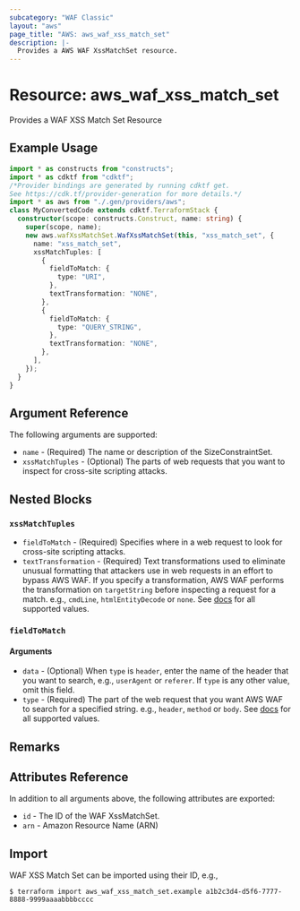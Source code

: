 ```yaml
---
subcategory: "WAF Classic"
layout: "aws"
page_title: "AWS: aws_waf_xss_match_set"
description: |-
  Provides a AWS WAF XssMatchSet resource.
---
```


# Resource: aws_waf_xss_match_set

Provides a WAF XSS Match Set Resource

## Example Usage

```typescript
import * as constructs from "constructs";
import * as cdktf from "cdktf";
/*Provider bindings are generated by running cdktf get.
See https://cdk.tf/provider-generation for more details.*/
import * as aws from "./.gen/providers/aws";
class MyConvertedCode extends cdktf.TerraformStack {
  constructor(scope: constructs.Construct, name: string) {
    super(scope, name);
    new aws.wafXssMatchSet.WafXssMatchSet(this, "xss_match_set", {
      name: "xss_match_set",
      xssMatchTuples: [
        {
          fieldToMatch: {
            type: "URI",
          },
          textTransformation: "NONE",
        },
        {
          fieldToMatch: {
            type: "QUERY_STRING",
          },
          textTransformation: "NONE",
        },
      ],
    });
  }
}

```

## Argument Reference

The following arguments are supported:

* `name` - (Required) The name or description of the SizeConstraintSet.
* `xssMatchTuples` - (Optional) The parts of web requests that you want to inspect for cross-site scripting attacks.

## Nested Blocks

### `xssMatchTuples`

* `fieldToMatch` - (Required) Specifies where in a web request to look for cross-site scripting attacks.
* `textTransformation` - (Required) Text transformations used to eliminate unusual formatting that attackers use in web requests in an effort to bypass AWS WAF.
  If you specify a transformation, AWS WAF performs the transformation on `targetString` before inspecting a request for a match.
  e.g., `cmdLine`, `htmlEntityDecode` or `none`.
  See [docs](http://docs.aws.amazon.com/waf/latest/APIReference/API_XssMatchTuple.html#WAF-Type-XssMatchTuple-TextTransformation)
  for all supported values.

### `fieldToMatch`

#### Arguments

* `data` - (Optional) When `type` is `header`, enter the name of the header that you want to search, e.g., `userAgent` or `referer`.
  If `type` is any other value, omit this field.
* `type` - (Required) The part of the web request that you want AWS WAF to search for a specified string.
  e.g., `header`, `method` or `body`.
  See [docs](http://docs.aws.amazon.com/waf/latest/APIReference/API_FieldToMatch.html)
  for all supported values.

## Remarks

## Attributes Reference

In addition to all arguments above, the following attributes are exported:

* `id` - The ID of the WAF XssMatchSet.
* `arn` - Amazon Resource Name (ARN)

## Import

WAF XSS Match Set can be imported using their ID, e.g.,

```
$ terraform import aws_waf_xss_match_set.example a1b2c3d4-d5f6-7777-8888-9999aaaabbbbcccc
```

<!-- cache-key: cdktf-0.17.0-pre.15 input-4ecff63d102316366185ef4e56e3d82b3d9f08138f9d40175d20f89638c79fe6 -->